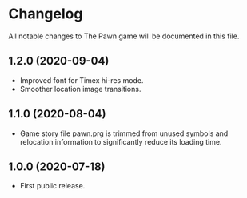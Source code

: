 # Changelog

All notable changes to The Pawn game will be documented in this file.

## 1.2.0 (2020-09-04)

* Improved font for Timex hi-res mode.
* Smoother location image transitions.

## 1.1.0 (2020-08-04)

* Game story file pawn.prg is trimmed from unused symbols and relocation
information to significantly reduce its loading time.

## 1.0.0 (2020-07-18)

* First public release.
